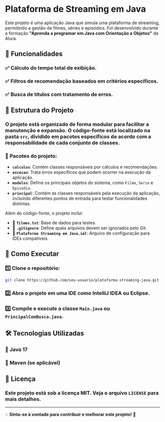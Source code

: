 # Plataforma de Streaming em Java

Este projeto é uma aplicação Java que simula uma plataforma de streaming, permitindo a gestão de filmes, séries e episódios. Foi desenvolvido durante a formação **"Aprenda a programar em Java com Orientação a Objetos"** da Alura.

## 📌 **Funcionalidades**
### ✅ **Cálculo do tempo total de exibição.**
### ✅ **Filtros de recomendação baseados em critérios específicos.**
### ✅ **Busca de títulos com tratamento de erros.**

## 📂 **Estrutura do Projeto**
### O projeto está organizado de forma modular para facilitar a manutenção e expansão. O código-fonte está localizado na pasta `src`, dividido em pacotes específicos de acordo com a responsabilidade de cada conjunto de classes. 

### 📌 **Pacotes do projeto:**
- **`calculos`**: Contém classes responsáveis por cálculos e recomendações.
- **`excecao`**: Trata erros específicos que podem ocorrer na execução da aplicação.
- **`modelos`**: Define os principais objetos do sistema, como `Filme`, `Serie` e `Episodio`.
- **`principal`**: Contém as classes responsáveis pela execução da aplicação, incluindo diferentes pontos de entrada para testar funcionalidades distintas.

Além do código-fonte, o projeto inclui:
- 📄 **`filmes.txt`**: Base de dados para testes.
- 📄 **`.gitignore`**: Define quais arquivos devem ser ignorados pelo Git.
- 📄 **`Plataforma Streaming em Java.iml`**: Arquivo de configuração para IDEs compatíveis.

## 🚀 **Como Executar**
### 1️⃣ Clone o repositório:
   ```sh
   git clone https://github.com/seu-usuario/plataforma-streaming-java.git
   ```
### 2️⃣ Abra o projeto em uma IDE como IntelliJ IDEA ou Eclipse.
### 3️⃣ Compile e execute a classe `Main.java` ou `PrincipalComBusca.java`.

## 🛠 **Tecnologias Utilizadas**
### 🔹 **Java 17**
### 🔹 **Maven** (se aplicável)

## 📄 **Licença**
### Este projeto está sob a licença MIT. Veja o arquivo `LICENSE` para mais detalhes.

---

💡 **Sinta-se à vontade para contribuir e melhorar este projeto!** 🚀

